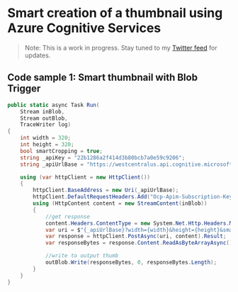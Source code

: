 # Smart creation of a thumbnail using Azure Cognitive Services

> Note: This is a work in progress. Stay tuned to my [Twitter feed](http://twitter.com/lbugnion) for updates.

## Code sample 1: Smart thumbnail with Blob Trigger

```CS
public static async Task Run(
    Stream inBlob,
    Stream outBlob, 
    TraceWriter log)
{
    int width = 320;
    int height = 320;
    bool smartCropping = true;
    string _apiKey = "22b1286a2f414d3b80bcb7a0e59c9206";
    string _apiUrlBase = "https://westcentralus.api.cognitive.microsoft.com/vision/v1.0/generateThumbnail";

    using (var httpClient = new HttpClient())
    {
        httpClient.BaseAddress = new Uri(_apiUrlBase);
        httpClient.DefaultRequestHeaders.Add("Ocp-Apim-Subscription-Key", _apiKey);
        using (HttpContent content = new StreamContent(inBlob))
        {
            //get response
            content.Headers.ContentType = new System.Net.Http.Headers.MediaTypeWithQualityHeaderValue("application/octet-stream");
            var uri = $"{_apiUrlBase}?width={width}&height={height}&smartCropping={smartCropping.ToString()}";
            var response = httpClient.PostAsync(uri, content).Result;
            var responseBytes = response.Content.ReadAsByteArrayAsync().Result;

            //write to output thumb
            outBlob.Write(responseBytes, 0, responseBytes.Length);
        }
    }
}
```
